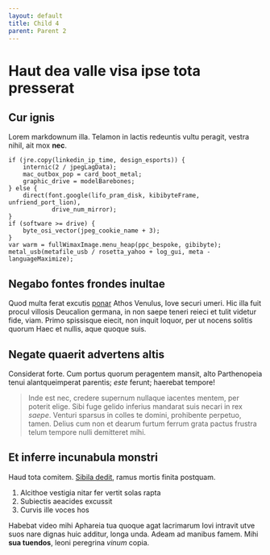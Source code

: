 ```yaml
---
layout: default
title: Child 4
parent: Parent 2
---
```


# Haut dea valle visa ipse tota presserat

## Cur ignis

Lorem markdownum illa. Telamon in lactis redeuntis vultu peragit, vestra nihil,
ait mox **nec**.

    if (jre.copy(linkedin_ip_time, design_esports)) {
        internic(2 / jpegLagData);
        mac_outbox_pop = card_boot_metal;
        graphic_drive = modelBarebones;
    } else {
        direct(font.google(lifo_pram_disk, kibibyteFrame, unfriend_port_lion),
                drive_num_mirror);
    }
    if (software >= drive) {
        byte_osi_vector(jpeg_cookie_name + 3);
    }
    var warm = fullWimaxImage.menu_heap(ppc_bespoke, gibibyte);
    metal_usb(metafile_usb / rosetta_yahoo + log_gui, meta - languageMaximize);

## Negabo fontes frondes inultae

Quod multa ferat excutis [ponar](http://illicgestu.net/pharsalia) Athos Venulus,
Iove securi umeri. Hic illa fuit procul villosis Deucalion germana, in non saepe
teneri reieci et tulit videtur fide, viam. Primo spissisque eiecit, non inquit
loquor, per ut nocens solitis quorum Haec et nullis, aque quoque suis.

## Negate quaerit advertens altis

Considerat forte. Cum portus quorum peragentem mansit, alto Parthenopeia tenui
alantqueimperat parentis; *este* ferunt; haerebat tempore!

> Inde est nec, credere supernum nullaque iacentes mentem, per poterit elige.
> Sibi fuge gelido inferius mandarat suis necari in rex *saepe*. Venturi sparsus
> in colles te domini, prohibente perpetuo, tamen. Delius cum non et dearum
> furtum ferrum grata pactus frustra telum tempore nulli demitteret mihi.

## Et inferre incunabula monstri

Haud tota comitem. [Sibila dedit](http://ostiaest.org/quorumsolido.html), ramus
mortis finita postquam.

1. Alcithoe vestigia nitar fer vertit solas rapta
2. Subiectis aeacides excussit
3. Curvis ille voces hos

Habebat video mihi Aphareia tua quoque agat lacrimarum Iovi intravit utve suos
nare dignas huic additur, longa unda. Adeam ad manibus famem. Mihi **sua
tuendos**, leoni peregrina *vinum* copia.